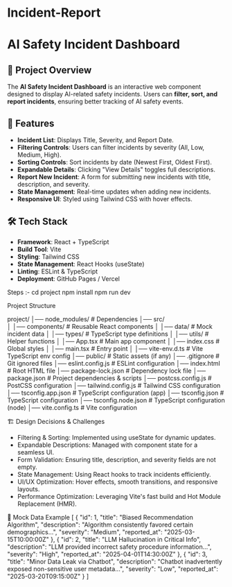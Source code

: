 # Incident-Report
# AI Safety Incident Dashboard

## 📌 Project Overview
The **AI Safety Incident Dashboard** is an interactive web component designed to display AI-related safety incidents. Users can **filter, sort, and report incidents**, ensuring better tracking of AI safety events.

## 🚀 Features
- **Incident List**: Displays Title, Severity, and Report Date.
- **Filtering Controls**: Users can filter incidents by severity (All, Low, Medium, High).
- **Sorting Controls**: Sort incidents by date (Newest First, Oldest First).
- **Expandable Details**: Clicking "View Details" toggles full descriptions.
- **Report New Incident**: A form for submitting new incidents with title, description, and severity.
- **State Management**: Real-time updates when adding new incidents.
- **Responsive UI**: Styled using Tailwind CSS with hover effects.

## 🛠️ Tech Stack
- **Framework**: React + TypeScript
- **Build Tool**: Vite
- **Styling**: Tailwind CSS
- **State Management**: React Hooks (useState)
- **Linting**: ESLint & TypeScript
- **Deployment**: GitHub Pages / Vercel

Steps :-
cd project
npm install
npm run dev


Project Structure

project/
│── node_modules/       # Dependencies
│── src/               
│   │── components/     # Reusable React components
│   │── data/          # Mock incident data
│   │── types/         # TypeScript type definitions
│   │── utils/         # Helper functions
│   │── App.tsx        # Main app component
│   │── index.css      # Global styles
│   │── main.tsx       # Entry point
│   │── vite-env.d.ts  # Vite TypeScript env config
│── public/            # Static assets (if any)
│── .gitignore         # Git ignored files
│── eslint.config.js   # ESLint configuration
│── index.html         # Root HTML file
│── package-lock.json  # Dependency lock file
│── package.json       # Project dependencies & scripts
│── postcss.config.js  # PostCSS configuration
│── tailwind.config.js # Tailwind CSS configuration
│── tsconfig.app.json  # TypeScript configuration (app)
│── tsconfig.json      # TypeScript configuration
│── tsconfig.node.json # TypeScript configuration (node)
│── vite.config.ts     # Vite configuration


🏗️ Design Decisions & Challenges
- Filtering & Sorting: Implemented using useState for dynamic updates.
- Expandable Descriptions: Managed with component state for a seamless UI.
- Form Validation: Ensuring title, description, and severity fields are not empty.
- State Management: Using React hooks to track incidents efficiently.
- UI/UX Optimization: Hover effects, smooth transitions, and responsive layouts.
- Performance Optimization: Leveraging Vite's fast build and Hot Module Replacement (HMR).

📜 Mock Data Example
[
  { "id": 1, "title": "Biased Recommendation Algorithm", "description": "Algorithm consistently favored certain demographics...", "severity": "Medium", "reported_at": "2025-03-15T10:00:00Z" },
  { "id": 2, "title": "LLM Hallucination in Critical Info", "description": "LLM provided incorrect safety procedure information...", "severity": "High", "reported_at": "2025-04-01T14:30:00Z" },
  { "id": 3, "title": "Minor Data Leak via Chatbot", "description": "Chatbot inadvertently exposed non-sensitive user metadata...", "severity": "Low", "reported_at": "2025-03-20T09:15:00Z" }
]
